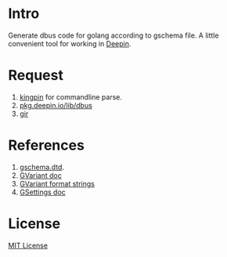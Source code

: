 # Intro

Generate dbus code for golang according to gschema file. A little convenient tool for working in [Deepin](https://github.com/linuxdeepin).

# Request

1. [kingpin](https://github.com/alecthomas/kingpin) for commandline parse.
2. [pkg.deepin.io/lib/dbus](https://github.com/linuxdeepin/go-lib/tree/develop/dbus)
3. [gir](https://github.com/linuxdeepin/go-gir-generator)

# References

1. [gschema.dtd](https://git.gnome.org/browse/glib/tree/gio/gschema.dtd).
2. [GVariant doc](https://developer.gnome.org/glib/stable/glib-GVariant.html)
3. [GVariant format strings](https://developer.gnome.org/glib/stable/gvariant-format-strings.html)
4. [GSettings doc](https://developer.gnome.org/gio/stable/GSettings.html)

# License
[MIT License](http://opensource.org/licenses/MIT)

